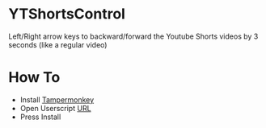 # YTShortsControl
Left/Right arrow keys to backward/forward the Youtube Shorts videos by 3 seconds (like a regular video)

# How To
- Install [Tampermonkey](https://chromewebstore.google.com/detail/tampermonkey/dhdgffkkebhmkfjojejmpbldmpobfkfo)
- Open Userscript [URL](https://github.com/Wolf49406/YTShortsControl/raw/main/YTShortsControl.user.js)
- Press Install
